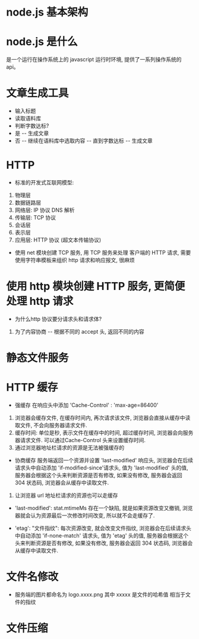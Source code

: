 # node.js 基本架构


# node.js 是什么
是一个运行在操作系统上的 javascript 运行时环境, 提供了一系列操作系统的 api。

# 文章生成工具
- 输入标题
- 读取语料库
- 判断字数达标?
- 是 -- 生成文章
- 否 -- 继续在语料库中选取内容 -- 直到字数达标 -- 生成文章



# HTTP
- 标准的开发式互联网模型:
1. 物理层
2. 数据链路层
3. 网络层: IP 协议 DNS 解析
4. 传输层: TCP 协议
5. 会话层
6. 表示层
7. 应用层: HTTP 协议 (超文本传输协议)

- 使用 net 模块创建 TCP 服务, 用 TCP 服务来处理 客户端的 HTTP 请求, 需要使用字符串模板来组织 http 请求和响应报文, 很麻烦
# 使用 http 模块创建 HTTP 服务, 更简便处理 http 请求

- 为什么http 协议要分请求头和请求体?
 1. 为了内容协商 -- 根据不同的 accept 头, 返回不同的内容


# 静态文件服务



# HTTP 缓存

- 强缓存
 在响应头中添加 'Cache-Control' : 'max-age=86400'
 1. 浏览器会缓存文件, 在缓存时间内, 再次请求该文件, 浏览器会直接从缓存中读取文件, 不会向服务器请求文件.
 2. 缓存时间: 单位是秒, 表示文件在缓存中的时间, 超过缓存时间, 浏览器会向服务器请求文件. 可以通过Cache-Control 头来设置缓存时间.
 3. 通过浏览器地址栏请求的资源是无法被强缓存的

- 协商缓存
 服务端返回一个资源并设置 'last-modified' 响应头, 浏览器会在后续请求头中自动添加 'if-modified-since'请求头, 值为 'last-modified' 头的值, 服务器会根据这个头来判断资源是否有修改, 如果没有修改, 服务器会返回 304 状态码, 浏览器会从缓存中读取文件.
 1. 让浏览器 url 地址栏请求的资源也可以走缓存
 
 - 'last-modified': stat.mtimeMs 存在一个缺陷, 就是如果资源改变又撤销, 浏览器就会认为资源最后一次修改时间改变, 所以就不会走缓存了.

 - 'etag': "文件指纹": 每次资源改变, 就会改变文件指纹, 浏览器会在后续请求头中自动添加 'if-none-match' 请求头, 值为 'etag' 头的值, 服务器会根据这个头来判断资源是否有修改, 如果没有修改, 服务器会返回 304 状态码, 浏览器会从缓存中读取文件.

# 文件名修改
- 服务端的图片都命名为 logo.xxxx.png 其中 xxxxx 是文件的哈希值 相当于文件的指纹


# 文件压缩
